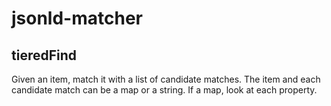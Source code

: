 # jsonld-matcher

## tieredFind

Given an item, match it with a list of candidate matches. The item and each candidate match can be a map or a string. If a map, look at each property.
